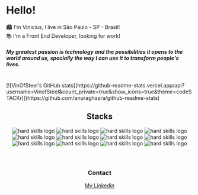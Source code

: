 <div> 
  <h1> Hello! </h1>
</div>

🏙 I'm Vinicius, I live in São Paulo - SP - Brasil!   
📚 I'm a Front End Developer, looking for work!

<h5> 
  My greatest passion is technology and the possibilities it opens to the world around us, specially the way I can use it to transform people's lives.
</h5>
&nbsp;

<div>
[![VinOfSteel's GitHub stats](https://github-readme-stats.vercel.app/api?username=VinofSteel&count_private=true&show_icons=true&theme=codeSTACKr)](https://github.com/anuraghazra/github-readme-stats)
</div>


<h2 style="text-align:center">Stacks</h2>  

<div style="text-align:center;margin-bottom:40px;padding-bottom:20px;border-bottom: 1px solid #FFF8">
  <img src="https://img.shields.io/badge/Git-101010?style=for-the-badge&logo=git&logoColor=F05032" alt='hard skills logo'/> 
  <img src="https://img.shields.io/badge/HTML5-101010?style=for-the-badge&logo=html5&logoColor=E34F26" alt='hard skills logo'/>
  <img src="https://img.shields.io/badge/CSS3-101010?style=for-the-badge&logo=css3&logoColor=1572B6" alt='hard skills logo'/>
  <img src="https://img.shields.io/badge/JavaScript-101010?style=for-the-badge&logo=javascript&logoColor=F7DF1E" alt='hard skills logo'/>
  <img src="https://img.shields.io/badge/TypeScript-101010?style=for-the-badge&logo=typescript&logoColor=3178C6" alt='hard skills logo'/>
  <img src="https://img.shields.io/badge/Axios-101010?style=for-the-badge&logo=axios&logoColor=5A29E4" alt='hard skills logo'/>
  <img src="https://img.shields.io/badge/React.js-101010?style=for-the-badge&logo=react&logoColor=61DAFB" alt='hard skills logo'/>
  <img src="https://img.shields.io/badge/React%20Router-101010?style=for-the-badge&logo=react-router&logoColor=CA4245" alt='hard skills logo'/>
  <img src="https://img.shields.io/badge/Hook%20Form-101010?style=for-the-badge&logo=react-hook-form&logoColor=EC5990" alt='hard skills logo'/>
  <img src="https://img.shields.io/badge/styled%20components-101010?style=for-the-badge&logo=styled-components&logoColor=DB7093" alt='hard skills logo'/>
  <img src="https://img.shields.io/badge/CSS%20Modules-101010?style=for-the-badge&logo=css-modules&logoColor=white" alt='hard skills logo'/>
  <img src="https://img.shields.io/badge/SASS-101010?style=for-the-badge&logo=sass&logoColor=CC6699" alt='hard skills logo'/>
</div>

<h3 style="text-align:center">Contact</h3>  

<div style="text-align:center">
  <a href="https://www.linkedin.com/in/vinicius-nascimento-82884023b/" target="_blank">
    My Linkedin
  </a>
</div

